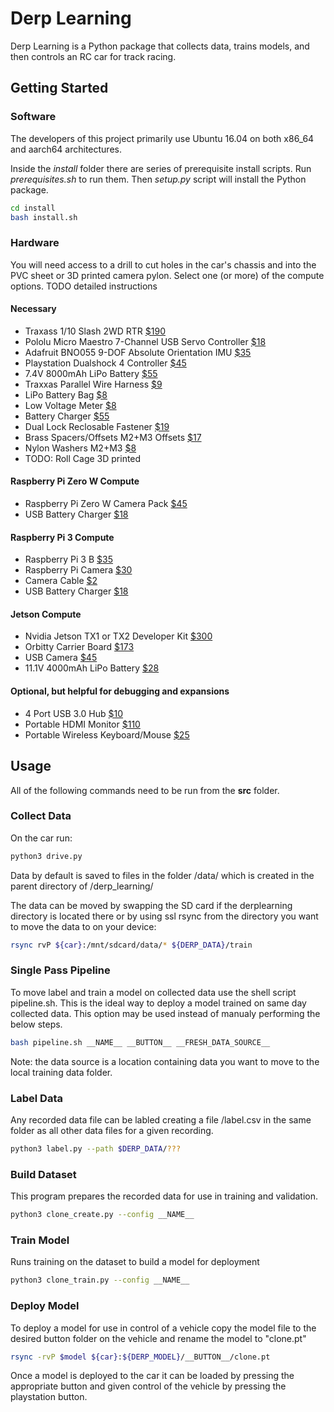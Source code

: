 # Derp Learning

Derp Learning is a Python package that collects data, trains models, and then controls an RC car for track racing.

## Getting Started

### Software

The developers of this project primarily use Ubuntu 16.04 on both x86_64 and aarch64 architectures.

Inside the _install_ folder there are series of prerequisite install scripts. Run _prerequisites.sh_ to run them. Then _setup.py_ script will install the Python package.

```bash
cd install
bash install.sh
```

### Hardware

You will need access to a drill to cut holes in the car's chassis and into the PVC sheet or 3D printed camera pylon. Select one (or more) of the compute options. TODO detailed instructions

#### Necessary

* Traxass 1/10 Slash 2WD RTR [$190](https://www.amazon.com/gp/product/B01DU474B0)
* Pololu Micro Maestro 7-Channel USB Servo Controller  [$18](https://www.amazon.com/gp/product/B004G54CHW)
* Adafruit BNO055 9-DOF Absolute Orientation IMU [$35](https://www.adafruit.com/product/3055)
* Playstation Dualshock 4 Controller [$45](https://www.amazon.com/gp/product/B01MD19OI2)
* 7.4V 8000mAh LiPo Battery [$55](https://www.amazon.com/gp/product/B013RUGOFE)
* Traxxas Parallel Wire Harness [$9](https://www.amazon.com/dp/B01AO4M0UE)
* LiPo Battery Bag [$8](https://www.amazon.com/gp/product/B00T01LLP8)
* Low Voltage Meter [$8](https://www.amazon.com/gp/product/B01H19NU90)
* Battery Charger [$55](https://www.amazon.com/gp/product/B00466PKE0)
* Dual Lock Reclosable Fastener [$19](https://www.amazon.com/gp/product/B00JHKTDMA)
* Brass Spacers/Offsets M2+M3 Offsets [$17](https://www.amazon.com/gp/product/B06XCNF6HK)
* Nylon Washers M2+M3 [$8](https://www.amazon.com/gp/product/B01G4U0D1K)
* TODO: Roll Cage 3D printed

#### Raspberry Pi Zero W Compute

* Raspberry Pi Zero W Camera Pack [$45](https://www.adafruit.com/product/3414)
* USB Battery Charger [$18](https://www.amazon.com/gp/product/B06XS9RMWS)

#### Raspberry Pi 3 Compute

* Raspberry Pi 3 B [$35](https://www.adafruit.com/product/3055)
* Raspberry Pi Camera [$30](https://www.adafruit.com/product/3099)
* Camera Cable [$2](https://www.adafruit.com/product/1648)
* USB Battery Charger [$18](https://www.amazon.com/gp/product/B06XS9RMWS)

#### Jetson Compute

* Nvidia Jetson TX1 or TX2 Developer Kit [$300](http://www.nvidia.com/object/jetsontx2-edu-discount.html)
* Orbitty Carrier Board [$173](http://www.wdlsystems.com/Computer-on-Module/Carrier-Boards/CTI-Orbitty-Carrier-for-NVIDIA-Jetson-TX1.html)
* USB Camera [$45](https://www.amazon.com/gp/product/B07143BJ6J)
* 11.1V 4000mAh LiPo Battery [$28](https://www.amazon.com/gp/product/B01I2544TW)

#### Optional, but helpful for debugging and expansions

* 4 Port USB 3.0 Hub [$10](https://www.amazon.com/gp/product/B00XMD7KPU)
* Portable HDMI Monitor [$110](https://www.amazon.com/gp/product/B01J52TWD4)
* Portable Wireless Keyboard/Mouse [$25](https://www.amazon.com/gp/product/B014EUQOGK)

## Usage

All of the following commands need to be run from the __src__ folder.


### Collect Data
On the car run:

```bash
python3 drive.py
```

Data by default is saved to files in the folder /data/ which is created in the parent directory of /derp_learning/


The data can be moved by swapping the SD card if the derplearning directory is located there or by using ssl rsync from the directory you want to move the data to on your device:
```bash
rsync rvP ${car}:/mnt/sdcard/data/* ${DERP_DATA}/train
```

### Single Pass Pipeline
To move label and train a model on collected data use the shell script pipeline.sh. This is the ideal way to deploy a model trained on same day collected data. This option may be used instead of manualy performing the below steps.

```bash
bash pipeline.sh __NAME__ __BUTTON__ __FRESH_DATA_SOURCE__
```

Note: the data source is a location containing data you want to move to the local training data folder.

### Label Data
Any recorded data file can be labled creating a file /label.csv in the same folder as all other data files for a given recording.

```bash
python3 label.py --path $DERP_DATA/???
```

### Build Dataset
This program prepares the recorded data for use in training and validation.

```bash
python3 clone_create.py --config __NAME__
```

### Train Model
Runs training on the dataset to build a model for deployment

```bash
python3 clone_train.py --config __NAME__
```

### Deploy Model
To deploy a model for use in control of a vehicle copy the model file to the desired button folder on the vehicle and rename the model to "clone.pt"

```bash
rsync -rvP $model ${car}:${DERP_MODEL}/__BUTTON__/clone.pt
```

Once a model is deployed to the car it can be loaded by pressing the appropriate button and given control of the vehicle by pressing the playstation button.
